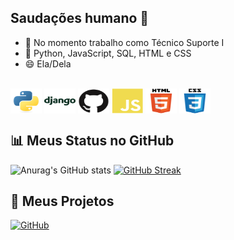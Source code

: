 ## Saudações humano 🖖

- 🔭 No momento trabalho como Técnico Suporte I
- 🌱 Python, JavaScript, SQL, HTML e CSS  
- 😄 Ela/Dela


<div style="display: inline_block"><br>
  <img align="center" alt="nk-Python" height="40" width="50" src="https://raw.githubusercontent.com/devicons/devicon/master/icons/python/python-original.svg">
  <img align="center" alt="nk-django" height="40" width="50" src="https://github.com/devicons/devicon/blob/master/icons/django/django-plain-wordmark.svg">
  <img align="center" alt="nk-GitHub" height="40" width="50" src="https://github.com/devicons/devicon/blob/master/icons/github/github-original.svg">
  <img align="center" alt="nk-JavaScript" height="40" width="50" src="https://github.com/devicons/devicon/blob/master/icons/javascript/javascript-plain.svg">
  <img align="center" alt="nk-JavaScript" height="40" width="50" src="https://github.com/devicons/devicon/blob/master/icons/html5/html5-original-wordmark.svg">
   <img align="center" alt="nk-JavaScript" height="40" width="50" src="https://github.com/devicons/devicon/blob/master/icons/css3/css3-original-wordmark.svg">
</div>

## 📊 Meus Status no GitHub

![Anurag's GitHub stats](https://github-readme-stats.vercel.app/api?username=kecasan&show_icons=true&theme=dracula)
[![GitHub Streak](https://github-readme-streak-stats-six-ruddy.vercel.app?user=kecasan&theme=dracula&locale=pt_BR&date_format=j%20M%5B%20Y%5D)](https://git.io/streak-stats)

## 🚀 Meus Projetos

<div> 
  <a href="https://github.com/kecasan/Tudo" target="_blank">
    <img src="https://img.shields.io/badge/-GitHub-%23181717?style=for-the-badge&logo=github&logoColor=white" alt="GitHub">
  </a>
</div>
